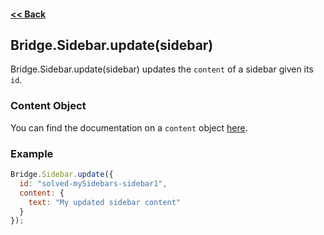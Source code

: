 #### [<< Back](https://github.com/solvedDev/bridge./blob/master/plugins/getting-started.md)
## Bridge.Sidebar.update(sidebar)
Bridge.Sidebar.update(sidebar) updates the ```content``` of a sidebar given its ```id```.

### Content Object
You can find the documentation on a ```content``` object [here](https://github.com/solvedDev/bridge./blob/master/plugins/bridge/Sidebar/register.md).

### Example
```javascript
Bridge.Sidebar.update({
  id: "solved-mySidebars-sidebar1",
  content: {
    text: "My updated sidebar content"
  }
});
```
